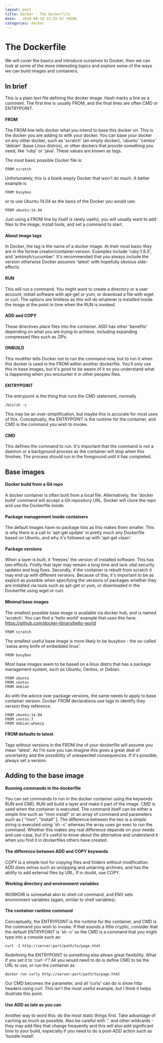```yaml
---
layout: post
title: Docker - The Dockerfile
date:   2018-09-19 22:25:52 +0100
categories: docker
---
```

The Dockerfile
==============

We will cover the basics and introduce ourselves to Docker, then we can
look at some of the more interesting topics and explore some of the ways
we can build images and containers.

In brief
--------

This is a plain text file defining the docker image. Hash marks a line
as a comment. The first line is usually FROM, and the final lines are
often CMD or ENTRYPOINT.

#### FROM

The FROM line tells docker what you intend to base this docker on. This
is the docker you are adding to with your docker. You can base your
docker on any other docker, such as 'scratch' (an empty docker),
'ubuntu' 'centos' 'debian' (base Linux distros), or other dockers that
provide something you need, like 'ruby' or 'java'. These values are
known as tags.

The most basic possible Docker file is:

    FROM scratch

Unfortunately, this is a blank empty Docker that won't do much. A better
example is

    FROM busybox

or to use Ubuntu 14.04 as the basis of the Docker you would use:

    FROM ubuntu:14.04

Just using a FROM line by itself is rarely useful, you will usually want
to add files to the image, install tools, and set a command to start.

#### About image tags

In Docker, the tag is the name of a docker image. At their most basic
they are in the format creator/container:version. Examples include
'ruby:1.9.3', and 'antonyh/cucumber'. It's recommended that you always
include the version otherwise Docker assumes 'latest' with hopefully
obvious side-effects.

#### RUN

This will run a command. You might want to create a directory or a user
account, install software with apt-get or yum, or download a file with
wget or curl. The options are limitless as this will do whatever is
installed inside the image at the point in time when the RUN is invoked.

#### ADD and COPY

These directives place files into the container. ADD has other
'benefits' depending on what you are trying to achieve, including
expanding compressed files such as ZIPs.

#### ONBUILD

This modifier tells Docker not to run the command now, but to run it
when this docker is used in the FROM within another dockerfile. You'll
only use this in base images, but it's good to be aware of it so you
understand what is happening when you encounter it in other peoples
files.

#### ENTRYPOINT

The entrypoint is the thing that runs the CMD statement, normally

    /bin/sh -c

This may be an over-simplification, but maybe this is accurate for most
uses of this. Conceptually, the ENTRYPOINT is the runtime for the
container, and CMD is the command you wish to invoke.

#### CMD

This defines the command to run. It's important that the command is not
a daemon or a background process as the container will stop when this
finishes. The process should run in the foreground until it has
completed.

Base images
-----------

#### Docker build from a Git repo

A docker container is often built from a local file. Alternatively, the
'docker build' command will accept a Git repository URL. Docker will
clone the repo and use the Dockerfile inside.

#### Package management inside containers

The default images have no package lists as this makes them smaller.
This is why there is a call to 'apt-get update' in pretty much any
Dockerfile based on Ubuntu, and why it's followed up with 'apt-get
clean'.

#### Package versions

When a layer is built, it 'freezes' the version of installed software.
This has two effects. Firstly that layer may remain a long time and lack
vital security updates and bug fixes. Secondly, if the container is
rebuilt from scratch it may end up with different versions. Because of
this, it's important to be as explicit as possible when specifying the
versions of packages whether they are installed via tools such as
apt-get or yum, or downloaded in the Dockerfile using wget or curl.

#### Minimal base images

The smallest possible base image is available via docker hub, and is
named 'scratch'. You can find a 'hello world' example that uses this
here: <https://github.com/docker-library/hello-world>

    FROM scratch

The smallest useful base image is more likely to be busybox - the
so-called 'swiss army knife of embedded linux'.

    FROM busybox

Most base images seem to be based on a linux distro that has a package
management system, such as Ubuntu, Centos, or Debian.

    FROM ubuntu
    FROM centos
    FROM debian

As with the advice over package versions, the same needs to apply to
base container version. Docker FROM declarations use tags to identify
they version they reference.

    FROM ubuntu:14.04
    FROM centos:7
    FROM debian:wheezy

#### FROM defaults to latest

Tags without versions in the FROM line of your dockerfile will assume
you mean 'latest'. As I'm sure you can imagine this gives a great deal
of uncertainty and the possibility of unexpected consequences. If it's
possible, always set a version.

Adding to the base image
------------------------

#### Running commands in the dockerfile

You can set commands to run in the docker container using the keywords
RUN and CMD. RUN will build a layer and make it part of the image. CMD
is used when the container is executed. The command itself can be either
a simple line such as \"mvn install\" or an array of command and
parameters such as \[ \"mvn\", \"install\" \]. The difference between
the two is a simple string is executed using 'sh -c' whereas the array
uses go exec to run the command. Whether this makes any real difference
depends on your needs and use-case, but it's useful to know about the
alternative and understand it when you find it in dockerfiles others
have created.

#### The difference between ADD and COPY keywords

COPY is a simple tool for copying files and folders without
modification. ADD does extras such as unzipping and untarring archives,
and has the ability to add external files by URL. If in doubt, use COPY.

#### Working directory and environment variables

WORKDIR is somewhat akin to shell cd command, and ENV sets environment
variables (again, similar to shell variables).

#### The container runtime command

Conceptually, the ENTRYPOINT is the runtime for the container, and CMD
is the command you wish to invoke. If that sounds a little cryptic,
consider that the default ENTRYPOINT is 'sh -c' so the CMD is a command
that you might type into a console such as:

    curl -I http://server:port/path/to/page.html 

Redefining the ENTRYPOINT to something else allows great flexibility.
What if you set it to 'curl -I'? All you would need to do is define CMD
to be the URL to use, or run the container as

    docker run curly http://server:port/path/to/page.html

Our CMD becomes the parameter, and all 'curly' can do is show http
headers using curl. This isn't the most useful example, but I think it
helps illustrate this point.

#### Use ADD as late as you can

Another way to word this: do the most static things first. Take
advantage of caching as much as possible. Also be careful with '.' and
other wildcards - they may add files that change frequently and this
will also add significant time to your build, especially if you need to
do a post-ADD action such as 'bundle install'.
